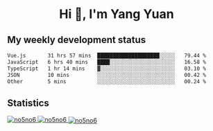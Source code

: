 <h1 align="center">Hi 👋, I'm Yang Yuan</h1>


## My weekly development status
<!--START_SECTION:waka-->

```txt
Vue.js       31 hrs 57 mins  ████████████████████░░░░░   79.44 %
JavaScript   6 hrs 40 mins   ████░░░░░░░░░░░░░░░░░░░░░   16.58 %
TypeScript   1 hr 14 mins    ▓░░░░░░░░░░░░░░░░░░░░░░░░   03.10 %
JSON         10 mins         ░░░░░░░░░░░░░░░░░░░░░░░░░   00.42 %
Other        5 mins          ░░░░░░░░░░░░░░░░░░░░░░░░░   00.24 %
```

<!--END_SECTION:waka-->

## Statistics
<a href="https://github.com/anuraghazra/github-readme-stats">
  <img src="https://github-readme-stats.vercel.app/api/top-langs/?username=no5no6&theme=dracula" alt="no5no6">
</a>
<a href="https://github.com/anuraghazra/github-readme-stats">
  <img src="https://github-readme-stats.vercel.app/api?username=no5no6&show_icons=true&theme=dracula&line_height=40" alt="no5no6">
</a>
<a href="https://github.com/anuraghazra/github-readme-stats">
  <img align="center" src="https://github-readme-streak-stats.herokuapp.com/?user=no5no6&theme=dracula" alt="no5no6" />
</a>